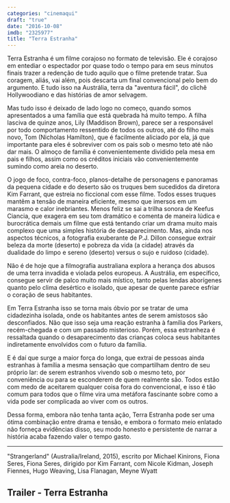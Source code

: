 ```yaml
---
categories: "cinemaqui"
draft: "true"
date: "2016-10-08"
imdb: "2325977"
title: "Terra Estranha"
---
```

Terra Estranha é um filme corajoso no formato de televisão. Ele é corajoso em entediar o espectador por quase todo o tempo para em seus minutos finais trazer a redenção de tudo aquilo que o filme pretende tratar. Sua coragem, aliás, vai além, pois descarta um final convencional pelo bem do argumento. E tudo isso na Austrália, terra da "aventura fácil", do clichê Hollywoodiano e das histórias de amor selvagem.

Mas tudo isso é deixado de lado logo no começo, quando somos apresentados a uma família que está quebrada há muito tempo. A filha lasciva de quinze anos, Lily (Maddison Brown), parece ser a responsável por todo comportamento ressentido de todos os outros, até do filho mais novo, Tom (Nicholas Hamilton), que é facilmente aliciado por ela, já que importante para eles é sobreviver com os pais sob o mesmo teto até não dar mais. O almoço de família é convenientemente dividido pela mesa em pais e filhos, assim como os créditos iniciais vão convenientemente sumindo como areia no deserto.

O jogo de foco, contra-foco, planos-detalhe de personagens e panoramas da pequena cidade e do deserto são os truques bem sucedidos da diretora Kim Farrant, que estreia no ficcional com esse filme. Todos esses truques mantêm a tensão de maneira eficiente, mesmo que imersos em um marasmo e calor inebriantes. Menos feliz se sai a trilha sonora de Keefus Ciancia, que exagera em seu tom dramático e comenta de maneira lúdica e burocrática demais um filme que está tentando criar um drama muito mais complexo que uma simples história de desaparecimento. Mas, ainda nos aspectos técnicos, a fotografia exuberante de P.J. Dillon consegue extrair beleza da morte (deserto) e pobreza da vida (a cidade) através da dualidade do limpo e sereno (deserto) versus o sujo e ruidoso (cidade).

Não é de hoje que a filmografia australiana explora a herança dos abusos de uma terra invadida e violada pelos europeus. A Austrália, em específico, consegue servir de palco muito mais místico, tanto pelas lendas aborígenes quanto pelo clima desértico e isolado, que apesar de quente parece esfriar o coração de seus habitantes.

Em Terra Estranha isso se torna mais óbvio por se tratar de uma cidadezinha isolada, onde os habitantes antes de serem amistosos são desconfiados. Não que isso seja uma reação estranha à família dos Parkers, recém-chegada e com um passado misterioso. Porém, essa estranheza é ressaltada quando o desaparecimento das crianças coloca seus habitantes indiretamente envolvidos com o futuro da família.

E é daí que surge a maior força do longa, que extrai de pessoas ainda estranhas à família a mesma sensação que compartilham dentro de seu próprio lar: de serem estranhos vivendo sob o mesmo teto, por conveniência ou para se esconderem de quem realmente são. Todos estão com medo de aceitarem qualquer coisa fora do convencional, e isso é tão comum para todos que o filme vira uma metáfora fascinante sobre como a vida pode ser complicada ao viver com os outros.

Dessa forma, embora não tenha tanta ação, Terra Estranha pode ser uma ótima combinação entre drama e tensão, e embora o formato meio enlatado não forneça evidências disso, seu modo honesto e persistente de narrar a história acaba fazendo valer o tempo gasto.

<hr>"Strangerland" (Australia/Ireland, 2015), escrito por Michael Kinirons, Fiona Seres, Fiona Seres, dirigido por Kim Farrant, com Nicole Kidman, Joseph Fiennes, Hugo Weaving, Lisa Flanagan, Meyne Wyatt

<h2>Trailer - Terra Estranha<h2>
